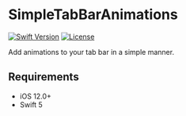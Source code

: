 # SimpleTabBarAnimations

[![Swift Version][swift-image]][swift-url]
[![License][license-image]][license-url]

Add animations to your tab bar in a simple manner.

## Requirements
- iOS 12.0+
- Swift 5

[swift-image]:https://img.shields.io/badge/swift-5-green.svg
[swift-url]:  https://swift.org/
[license-url]: LICENSE
[license-image]:  https://img.shields.io/badge/License-MIT-blue.svg

